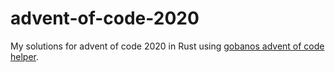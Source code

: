 # advent-of-code-2020

My solutions for advent of code 2020 in Rust using [gobanos advent of code helper](https://github.com/gobanos/cargo-aoc).
